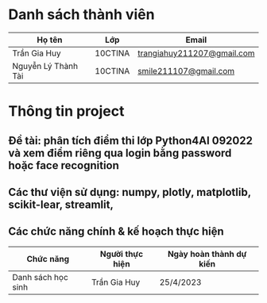 # Danh sách thành viên
| Họ tên | Lớp | Email |
| -------- | -------- | --------|
| Trần Gia Huy | 10CTINA | trangiahuy211207@gmail.com |
| Nguyễn Lý Thành Tài | 10CTINA | smile211107@gmail.com |
# Thông tin project
## Đề tài: phân tích điểm thi lớp Python4AI 092022 và xem điểm riêng qua login bằng password hoặc face recognition
## Các thư viện sử dụng: numpy, plotly, matplotlib, scikit-lear, streamlit, 
## Các chức năng chính & kế hoạch thực hiện
| Chức năng | Người thực hiện | Ngày hoàn thành dự kiến |
| --------- | --------------- | ----------------------- |
| Danh sách học sinh | Trần Gia Huy | 25/4/2023